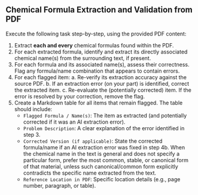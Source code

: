 ## **Chemical Formula Extraction and Validation from PDF**

Execute the following task step-by-step, using the provided PDF content:
1. Extract **each and every** chemical formulas found within the PDF.
2. For each extracted formula, identify and extract its directly associated chemical name(s) from the surrounding text, if present.
3. For each formula and its associated name(s), assess their correctness. Flag any formula/name combination that appears to contain errors.
4. For each flagged item: a. Re-verify its extraction accuracy against the source PDF. b. If an extraction error (on your part) is identified, correct the extracted item. c. Re-evaluate the (potentially corrected) item. If the error is resolved by your correction, remove the flag.
5. Create a Markdown table for all items that remain flagged. The table should include:
    - `Flagged Formula / Name(s)`: The item as extracted (and potentially corrected if it was an AI extraction error).
    - `Problem Description`: A clear explanation of the error identified in step 3.
    - `Corrected Version (if applicable)`: State the corrected formula/name if an AI extraction error was fixed in step 4b. When the chemical name in the text is general and does not specify a particular form, prefer the most common, stable, or canonical form of that material, unless such canonical/common form explicitly contradicts the specific name extracted from the text.
    - `Reference Location in PDF`: Specific location details (e.g., page number, paragraph, or table).

